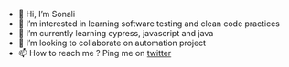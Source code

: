 - 👋 Hi, I’m Sonali
- 👀 I’m interested in learning software testing and clean code practices
- 🌱 I’m currently learning cypress, javascript and java
- 💞️ I’m looking to collaborate on automation project
- 📫 How to reach me ? Ping me on [twitter](https://twitter.com/sonalinj)

<!---
gostosohub/gostosohub is a ✨ special ✨ repository because its `README.md` (this file) appears on your GitHub profile.
You can click the Preview link to take a look at your changes.
--->
